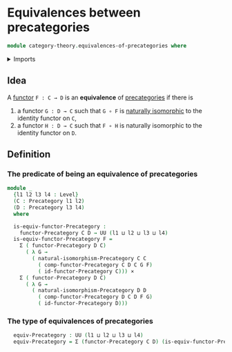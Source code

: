 # Equivalences between precategories

```agda
module category-theory.equivalences-of-precategories where
```

<details><summary>Imports</summary>

```agda
open import category-theory.functors-precategories
open import category-theory.natural-isomorphisms-functors-precategories
open import category-theory.precategories

open import foundation.cartesian-product-types
open import foundation.dependent-pair-types
open import foundation.universe-levels
```

</details>

## Idea

A [functor](category-theory.functors-precategories.md) `F : C → D` is an
**equivalence** of [precategories](category-theory.precategories.md) if there is

1. a functor `G : D → C` such that `G ∘ F` is
   [naturally isomorphic](category-theory.natural-isomorphisms-functors-precategories.md)
   to the identity functor on `C`,
2. a functor `H : D → C` such that `F ∘ H` is naturally isomorphic to the
   identity functor on `D`.

## Definition

### The predicate of being an equivalence of precategories

```agda
module _
  {l1 l2 l3 l4 : Level}
  (C : Precategory l1 l2)
  (D : Precategory l3 l4)
  where

  is-equiv-functor-Precategory :
    functor-Precategory C D → UU (l1 ⊔ l2 ⊔ l3 ⊔ l4)
  is-equiv-functor-Precategory F =
    Σ ( functor-Precategory D C)
      ( λ G →
        ( natural-isomorphism-Precategory C C
          ( comp-functor-Precategory C D C G F)
          ( id-functor-Precategory C))) ×
    Σ ( functor-Precategory D C)
      ( λ G →
        ( natural-isomorphism-Precategory D D
          ( comp-functor-Precategory D C D F G)
          ( id-functor-Precategory D)))
```

### The type of equivalences of precategories

```agda
  equiv-Precategory : UU (l1 ⊔ l2 ⊔ l3 ⊔ l4)
  equiv-Precategory = Σ (functor-Precategory C D) (is-equiv-functor-Precategory)
```
